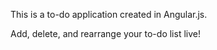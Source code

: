 This is a to-do application created in Angular.js.  

Add, delete, and rearrange your to-do list live!